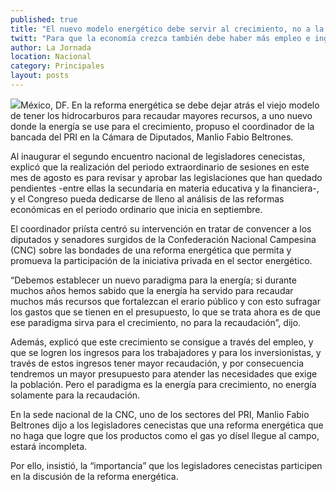 ```yaml
---
published: true
title: "El nuevo modelo energético debe servir al crecimiento, no a la recaudación: Beltrones"
twitt: "Para que la economía crezca también debe haber más empleo e ingresos para trabajadores e inversionistas. Si ello ocurre, por consecuencia, habrá mayor recaudación y presupuesto, dijo el líder del PRI en San Lázaro."
author: La Jornada
location: Nacional
category: Principales
layout: posts
---
```


![](http://i.imgur.com/37DnEEsm.jpg)México, DF. En la reforma energética se debe dejar atrás el viejo modelo de tener los hidrocarburos para recaudar mayores recursos, a uno nuevo donde la energía se use para el crecimiento, propuso el coordinador de la bancada del PRI en la Cámara de Diputados, Manlio Fabio Beltrones.

Al inaugurar el segundo encuentro nacional de legisladores cenecistas, explicó que la realización del periodo extraordinario de sesiones en este mes de agosto es para revisar y aprobar las legislaciones que han quedado pendientes -entre ellas la secundaria en materia educativa y la financiera-, y el Congreso pueda dedicarse de lleno al análisis de las reformas económicas en el periodo ordinario que inicia en septiembre.

El coordinador priísta centró su intervención en tratar de convencer a los diputados y senadores surgidos de la Confederación Nacional Campesina (CNC) sobre las bondades de una reforma energética que permita y promueva la participación de la iniciativa privada en el sector energético.

“Debemos establecer un nuevo paradigma para la energía; si durante muchos años hemos sabido que la energía ha servido para recaudar muchos más recursos que fortalezcan el erario público y con esto sufragar los gastos que se tienen en el presupuesto, lo que se trata ahora es de que ese paradigma sirva para el crecimiento, no para la recaudación”, dijo.

Además, explicó que este crecimiento se consigue a través del empleo, y que se logren los ingresos para los trabajadores y para los inversionistas, y través de estos ingresos tener mayor recaudación, y por consecuencia tendremos un mayor presupuesto para atender las necesidades que exige la población. Pero el paradigma es la energía para crecimiento, no energía solamente para la recaudación.

En la sede nacional de la CNC, uno de los sectores del PRI, Manlio Fabio Beltrones dijo a los legisladores cenecistas que una reforma energética que no haga que logre que los productos como el gas yo dísel llegue al campo, estará incompleta.

Por ello, insistió, la “importancia” que los legisladores cenecistas participen en la discusión de la reforma energética.
